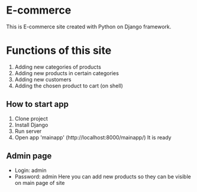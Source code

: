   # E-commerce
  
  This is E-commerce site created with Python on Django framework.
  
  # Functions of this site
  1. Adding new categories of products
  2. Adding new products in certain categories
  3. Adding new customers
  4. Adding the chosen product to cart (on shell)
  
  ## How to start app
  
  1. Clone project
  2. Install Django
  3. Run server 
  4. Open app 'mainapp' (http://localhost:8000/mainapp/)
  It is ready 
  
  ## Admin page
  * Login: admin
  * Password: admin
  Here you can add new products so they can be visible on main page of site
  
